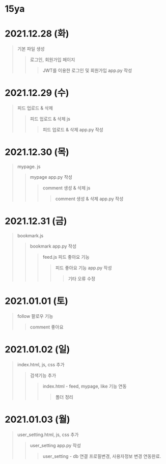 # **15ya**

# 2021.12.28 (화) 
>기본 파일 생성
>> 로그인, 회원가입 페이지
>>> JWT를 이용한 로그인 및 회원가입 app.py 작성

# 2021.12.29 (수)
>피드 업로드 & 삭제
>> 피드 업로드 & 삭제 js 
>>> 피드 업로드 & 삭제 app.py 작성

# 2021.12.30 (목)
> mypage. js
>> mypage app.py 작성
>>> comment 생성 & 삭제 js
>>>> comment 생성 & 삭제 app.py 작성

# 2021.12.31 (금)
> bookmark.js
>> bookmark app.py 작성
>>> feed.js 피드 좋아요 기능
>>>> 피드 좋아요 기능 app.py 작성 
>>>>> 기타 오류 수정

# 2021.01.01 (토)
> follow 팔로우 기능
> > comment 좋아요


# 2021.01.02 (일)
> index.html, js, css 추가
> > 검색기능 추가
> > > index.html - feed, mypage, like 기능 연동
> > > > 폴더 정리

# 2021.01.03 (월)
>user_setting.html, js, css 추가
>>user_setting app.py 작성
>>>user_setting - db 연결 프로필변경, 사용자정보 변경 연동완료.
